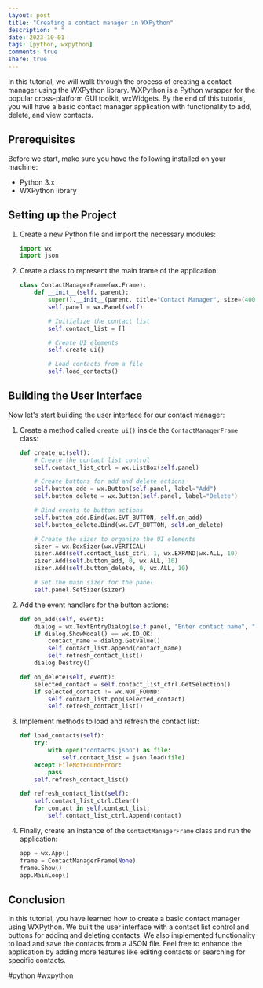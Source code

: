 ```yaml
---
layout: post
title: "Creating a contact manager in WXPython"
description: " "
date: 2023-10-01
tags: [python, wxpython]
comments: true
share: true
---
```


In this tutorial, we will walk through the process of creating a contact manager using the WXPython library. WXPython is a Python wrapper for the popular cross-platform GUI toolkit, wxWidgets. By the end of this tutorial, you will have a basic contact manager application with functionality to add, delete, and view contacts.

## Prerequisites
Before we start, make sure you have the following installed on your machine:

- Python 3.x
- WXPython library

## Setting up the Project
1. Create a new Python file and import the necessary modules:

   ```python
   import wx
   import json
   ```

2. Create a class to represent the main frame of the application:

   ```python
   class ContactManagerFrame(wx.Frame):
       def __init__(self, parent):
           super().__init__(parent, title="Contact Manager", size=(400, 300))
           self.panel = wx.Panel(self)

           # Initialize the contact list
           self.contact_list = []

           # Create UI elements
           self.create_ui()

           # Load contacts from a file
           self.load_contacts()
   ```

## Building the User Interface
Now let's start building the user interface for our contact manager:

1. Create a method called `create_ui()` inside the `ContactManagerFrame` class:

   ```python
   def create_ui(self):
       # Create the contact list control
       self.contact_list_ctrl = wx.ListBox(self.panel)

       # Create buttons for add and delete actions
       self.button_add = wx.Button(self.panel, label="Add")
       self.button_delete = wx.Button(self.panel, label="Delete")

       # Bind events to button actions
       self.button_add.Bind(wx.EVT_BUTTON, self.on_add)
       self.button_delete.Bind(wx.EVT_BUTTON, self.on_delete)

       # Create the sizer to organize the UI elements
       sizer = wx.BoxSizer(wx.VERTICAL)
       sizer.Add(self.contact_list_ctrl, 1, wx.EXPAND|wx.ALL, 10)
       sizer.Add(self.button_add, 0, wx.ALL, 10)
       sizer.Add(self.button_delete, 0, wx.ALL, 10)

       # Set the main sizer for the panel
       self.panel.SetSizer(sizer)
   ```

2. Add the event handlers for the button actions:

   ```python
   def on_add(self, event):
       dialog = wx.TextEntryDialog(self.panel, "Enter contact name", "Add Contact")
       if dialog.ShowModal() == wx.ID_OK:
           contact_name = dialog.GetValue()
           self.contact_list.append(contact_name)
           self.refresh_contact_list()
       dialog.Destroy()

   def on_delete(self, event):
       selected_contact = self.contact_list_ctrl.GetSelection()
       if selected_contact != wx.NOT_FOUND:
           self.contact_list.pop(selected_contact)
           self.refresh_contact_list()
   ```

3. Implement methods to load and refresh the contact list:

   ```python
   def load_contacts(self):
       try:
           with open("contacts.json") as file:
               self.contact_list = json.load(file)
       except FileNotFoundError:
           pass
       self.refresh_contact_list()

   def refresh_contact_list(self):
       self.contact_list_ctrl.Clear()
       for contact in self.contact_list:
           self.contact_list_ctrl.Append(contact)
   ```

4. Finally, create an instance of the `ContactManagerFrame` class and run the application:

   ```python
   app = wx.App()
   frame = ContactManagerFrame(None)
   frame.Show()
   app.MainLoop()
   ```

## Conclusion
In this tutorial, you have learned how to create a basic contact manager using WXPython. We built the user interface with a contact list control and buttons for adding and deleting contacts. We also implemented functionality to load and save the contacts from a JSON file. Feel free to enhance the application by adding more features like editing contacts or searching for specific contacts.

#python #wxpython